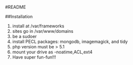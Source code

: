#README

##Installation

1. install at /var/frameworks
2. sites go in /var/www/domains
3. be a sudoer
4. install PECL packages: mongodb, imagemagick, and tidy
5. php version must be > 5.1
6. mount your drive as -noatime,ACL,ext4
7. Have super fun-fun!!!
